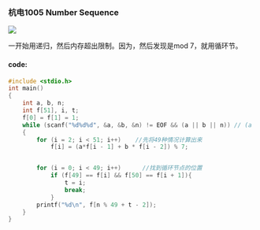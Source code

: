 ### 杭电1005 Number Sequence

![](https://wcowboy-1258563652.cos.ap-chengdu.myqcloud.com/img/1005%20Number%20Sequence.png)

一开始用递归，然后内存超出限制。因为，然后发现是mod 7，就用循环节。

#### code:

```c
#include <stdio.h>
int main()
{
	int a, b, n;
	int f[51], i, t;
	f[0] = f[1] = 1;
	while (scanf("%d%d%d", &a, &b, &n) != EOF && (a || b || n)) // (a || b || n)三者都为零时为假 
	{
		for (i = 2; i < 51; i++)    //先将49种情况计算出来 
			f[i] = (a*f[i - 1] + b * f[i - 2]) % 7;


		for (i = 0; i < 49; i++)      //找到循环节点的位置 
			if (f[49] == f[i] && f[50] == f[i + 1]){
				t = i;
				break;
			}
		printf("%d\n", f[n % 49 + t - 2]); 
	}
}

```

